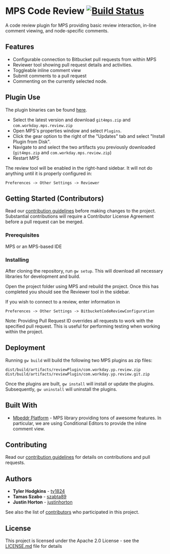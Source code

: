 # MPS Code Review [![Build Status](https://travis-ci.org/Workday/mps-code-reviewer.svg?branch=master)](https://travis-ci.org/Workday/mps-code-reviewer)

A code review plugin for MPS providing basic review interaction, in-line comment viewing, and node-specific comments.

## Features

* Configurable connection to Bitbucket pull requests from within MPS
* Reviewer tool showing pull request details and activities.
* Toggleable inline comment view
* Submit comments to a pull request
* Commenting on the currently selected node.

## Plugin Use

The plugin binaries can be found [here](https://github.com/Workday/mps-code-reviewer/releases).

* Select the latest version and download `git4mps.zip` and `com.workday.mps.review.zip`
* Open MPS's properties window and select `Plugins`.
* Click the gear option to the right of the "Updates" tab and select "Install Plugin from Disk".
* Navigate to and select the two artifacts you previously downloaded (`git4mps.zip` and `com.workday.mps.review.zip`)
* Restart MPS

The review tool will be enabled in the right-hand sidebar. It will not do anything until it is properly configured in:
```
Preferences -> Other Settings -> Reviewer
```

## Getting Started (Contributors)

Read our [contribution guidelines](CONTRIBUTING.md) before making changes to the project. Substantial contributions will require a Contributor License Agreement before a pull request can be merged.

### Prerequisites

MPS or an MPS-based IDE

### Installing

After cloning the repository, run `gw setup`. This will download all necessary libraries for development and build.

Open the project folder using MPS and rebuild the project. Once this has completed you should see the Reviewer tool in the sidebar.

If you wish to connect to a review, enter information in 
```
Preferences -> Other Settings -> BitbucketCodeReviewConfiguration
```

Note: Providing Pull Request ID overrides all requests to work with the specified pull request. This is useful for performing testing when working within the project.

## Deployment

Running `gw build` will build the following two MPS plugins as zip files:
```
dist/build/artifacts/reviewPlugin/com.workday.yp.review.zip
dist/build/artifacts/reviewPlugin/com.workday.yp.review.git.zip
```
Once the plugins are built, `gw install` will install or update the plugins. Subsequently, `gw uninstall` will uninstall the plugins.

## Built With

* [Mbeddr Platform](http://mbeddr.com/) - MPS library providing tons of awesome features. In particular, we are using Conditional Editors to provide the inline comment view.

## Contributing

Read our [contribution guidelines](CONTRIBUTING.md) for details on contributions and pull requests.

## Authors

* **Tyler Hodgkins** - [ty1824](https://github.com/ty1824)
* **Tamas Szabo** - [szabta89](https://github.com/szabta89)
* **Justin Horton** - [justinhorton](https://github.com/justinhorton)

See also the list of [contributors](CONTRIBUTORS.md) who participated in this project.

## License

This project is licensed under the Apache 2.0 License - see the [LICENSE.md](LICENSE.md) file for details
